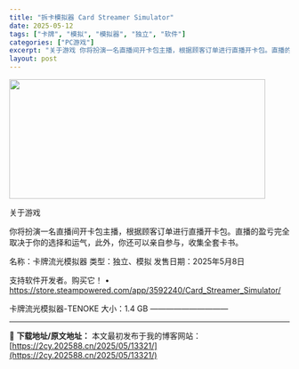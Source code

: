 ```yaml
---
title: "拆卡模拟器 Card Streamer Simulator"
date: 2025-05-12
tags: ["卡牌", "模拟", "模拟器", "独立", "软件"]
categories: ["PC游戏"]
excerpt: "关于游戏 你将扮演一名直播间开卡包主播，根据顾客订单进行直播开卡包。直播的盈亏完全取决于你的选择和运气，此外，你还可以亲自参与，收集全套卡书。 名称：卡牌流光模拟器 类型：独立、模拟 发售日期：2025年5月8日 支持软件开发者。购买它！ • https://store.steampowered.c&hellip;"
layout: post
---
```


<img src="https://2cy.202588.cn/wp-content/uploads/2025/05/202505120300067.webp" alt="" width="460" height="215" class="aligncenter size-full wp-image-13323" />

关于游戏

你将扮演一名直播间开卡包主播，根据顾客订单进行直播开卡包。直播的盈亏完全取决于你的选择和运气，此外，你还可以亲自参与，收集全套卡书。

名称：卡牌流光模拟器
类型：独立、模拟
发售日期：2025年5月8日

支持软件开发者。购买它！
• https://store.steampowered.com/app/3592240/Card_Streamer_Simulator/

卡牌流光模拟器-TENOKE
大小：1.4 GB
——————————

---
📖 **下载地址/原文地址：** 本文最初发布于我的博客网站：[https://2cy.202588.cn/2025/05/13321/](https://2cy.202588.cn/2025/05/13321/)
